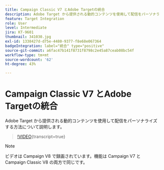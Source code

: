 ```yaml
---
title: Campaign Classic V7 とAdobe Targetの統合
description: Adobe Target から提供される動的コンテンツを使用して配信をパーソナライズする方法について説明します。
feature: Target Integration
role: User
level: Intermediate
jira: KT-9601
thumbnail: 341030.jpg
exl-id: 1338427d-d75e-4480-9377-f8e68e067364
badgeIntegration: label="統合" type="positive"
source-git-commit: a6fac47b141f8731f8798c2e45a87ceab08bc54f
workflow-type: tm+mt
source-wordcount: '62'
ht-degree: 43%

---
```


# Campaign Classic V7 とAdobe Targetの統合

Adobe Target から提供される動的コンテンツを使用して配信をパーソナライズする方法について説明します。

>[!VIDEO](https://video.tv.adobe.com/v/3453258?quality=12&learn=on&captions=jpn){transcript=true}

>[!NOTE]
> ビデオは Campaign V8 で録画されています。機能は Campaign V7 とCampaign Classic V8 の両方で同じです。
